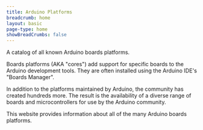 ```yaml
---
title: Arduino Platforms
breadcrumb: home
layout: basic
page-type: home
showBreadCrumbs: false
---
```


A catalog of all known Arduino boards platforms.

Boards platforms (AKA "cores") add support for specific boards to the Arduino development tools. They are often installed using the Arduino IDE's "Boards Manager".

In addition to the platforms maintained by Arduino, the community has created hundreds more. The result is the availability of a diverse range of boards and microcontrollers for use by the Arduino community.

This website provides information about all of the many Arduino boards platforms.
